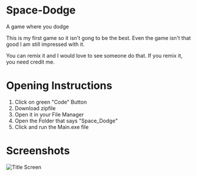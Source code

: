 # Space-Dodge
A game where you dodge 

This is my first game so it isn't gong to be the best.
Even the game isn't that good I am still impressed with it.

You can remix it and I would love to see someone do that.
If you remix it, you need credit me.

# Opening Instructions
1. Click on green "Code" Button
2. Download zipfile
3. Open it in your File Manager
4. Open the Folder that says "Space_Dodge"
5. Click and run the Main.exe file

# Screenshots

![Title Screen](file:///home/pi/Documents/Title_Preview.png)
